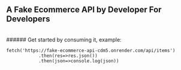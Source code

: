 ## A Fake Ecommerce API by Developer For Developers

<br>
###### Get started by consuming it, example:

```
fetch('https://fake-ecommerce-api-cdm5.onrender.com/api/items')
            .then(res=>res.json())
            .then(json=>console.log(json))
```
